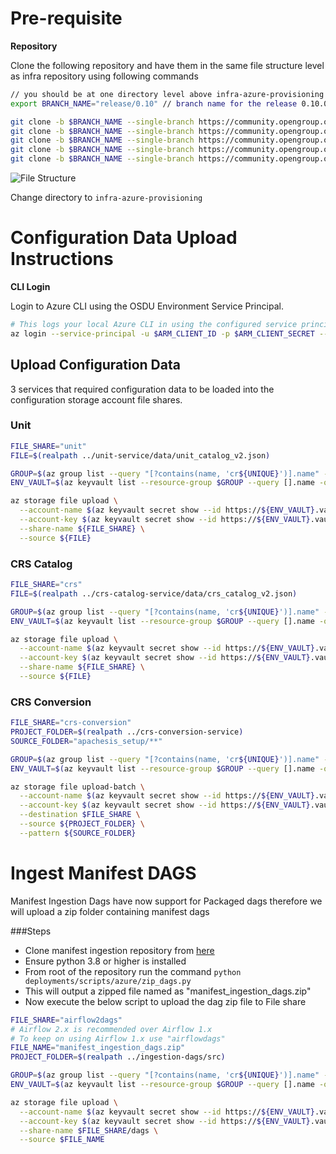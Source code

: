 # Pre-requisite

__Repository__

Clone the following repository and have them in the same file structure level as infra repository using following commands

```bash
// you should be at one directory level above infra-azure-provisioning
export BRANCH_NAME="release/0.10" // branch name for the release 0.10.0

git clone -b $BRANCH_NAME --single-branch https://community.opengroup.org/osdu/platform/system/reference/crs-catalog-service.git
git clone -b $BRANCH_NAME --single-branch https://community.opengroup.org/osdu/platform/system/reference/crs-conversion-service.git
git clone -b $BRANCH_NAME --single-branch https://community.opengroup.org/osdu/platform/data-flow/ingestion/ingestion-dags.git
git clone -b $BRANCH_NAME --single-branch https://community.opengroup.org/osdu/platform/system/schema-service.git
git clone -b $BRANCH_NAME --single-branch https://community.opengroup.org/osdu/platform/system/reference/unit-service.git
```
![File Structure](./images/directory-structure.png "File Structure")

Change directory to `infra-azure-provisioning`

# Configuration Data Upload Instructions

__CLI Login__

Login to Azure CLI using the OSDU Environment Service Principal.

```bash
# This logs your local Azure CLI in using the configured service principal.
az login --service-principal -u $ARM_CLIENT_ID -p $ARM_CLIENT_SECRET --tenant $ARM_TENANT_ID
```

## Upload Configuration Data

3 services that required configuration data to be loaded into the configuration storage account file shares.

### Unit

```bash
FILE_SHARE="unit"
FILE=$(realpath ../unit-service/data/unit_catalog_v2.json)

GROUP=$(az group list --query "[?contains(name, 'cr${UNIQUE}')].name" -otsv)
ENV_VAULT=$(az keyvault list --resource-group $GROUP --query [].name -otsv)

az storage file upload \
  --account-name $(az keyvault secret show --id https://${ENV_VAULT}.vault.azure.net/secrets/airflow-storage --query value -otsv) \
  --account-key $(az keyvault secret show --id https://${ENV_VAULT}.vault.azure.net/secrets/airflow-storage-key --query value -otsv) \
  --share-name ${FILE_SHARE} \
  --source ${FILE}
```

### CRS Catalog

```bash
FILE_SHARE="crs"
FILE=$(realpath ../crs-catalog-service/data/crs_catalog_v2.json)

GROUP=$(az group list --query "[?contains(name, 'cr${UNIQUE}')].name" -otsv)
ENV_VAULT=$(az keyvault list --resource-group $GROUP --query [].name -otsv)

az storage file upload \
  --account-name $(az keyvault secret show --id https://${ENV_VAULT}.vault.azure.net/secrets/airflow-storage --query value -otsv) \
  --account-key $(az keyvault secret show --id https://${ENV_VAULT}.vault.azure.net/secrets/airflow-storage-key --query value -otsv) \
  --share-name ${FILE_SHARE} \
  --source ${FILE}
```

### CRS Conversion

```bash
FILE_SHARE="crs-conversion"
PROJECT_FOLDER=$(realpath ../crs-conversion-service)
SOURCE_FOLDER="apachesis_setup/**"

GROUP=$(az group list --query "[?contains(name, 'cr${UNIQUE}')].name" -otsv)
ENV_VAULT=$(az keyvault list --resource-group $GROUP --query [].name -otsv)

az storage file upload-batch \
  --account-name $(az keyvault secret show --id https://${ENV_VAULT}.vault.azure.net/secrets/airflow-storage --query value -otsv) \
  --account-key $(az keyvault secret show --id https://${ENV_VAULT}.vault.azure.net/secrets/airflow-storage-key --query value -otsv) \
  --destination $FILE_SHARE \
  --source ${PROJECT_FOLDER} \
  --pattern ${SOURCE_FOLDER}
```

# Ingest Manifest DAGS

Manifest Ingestion Dags have now support for Packaged dags therefore we will upload a zip folder containing manifest dags

###Steps
- Clone manifest ingestion repository from [here](https://community.opengroup.org/osdu/platform/data-flow/ingestion/ingestion-dags/-/tree/master)
- Ensure python 3.8 or higher is installed
- From root of the repository run the command
``python deployments/scripts/azure/zip_dags.py``
- This will output a zipped file named as "manifest_ingestion_dags.zip"
- Now execute the below script to upload the dag zip file to File share
```bash
FILE_SHARE="airflow2dags"
# Airflow 2.x is recommended over Airflow 1.x
# To keep on using Airflow 1.x use "airflowdags"
FILE_NAME="manifest_ingestion_dags.zip"
PROJECT_FOLDER=$(realpath ../ingestion-dags/src)

GROUP=$(az group list --query "[?contains(name, 'cr${UNIQUE}')].name" -otsv)
ENV_VAULT=$(az keyvault list --resource-group $GROUP --query [].name -otsv)

az storage file upload \
  --account-name $(az keyvault secret show --id https://${ENV_VAULT}.vault.azure.net/secrets/airflow-storage --query value -otsv) \
  --account-key $(az keyvault secret show --id https://${ENV_VAULT}.vault.azure.net/secrets/airflow-storage-key --query value -otsv) \
  --share-name $FILE_SHARE/dags \
  --source $FILE_NAME
```
